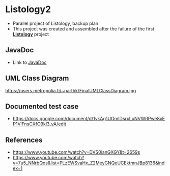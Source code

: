 # Listology2

* Parallel project of Listology, backup plan
* This project was created and assembled after the failure of the first [**Listology**](https://gitlab.metropolia.fi/kaiyuz/Test-Project-07-02-2022) project

## JavaDoc
* Link to [JavaDoc](https://users.metropolia.fi/~sauravka/JavaDOC/JavaDocFinal/fi/kaiyu/listology2/package-summary.html)

## UML Class Diagram
https://users.metropolia.fi/~parthk/FinalUMLClassDiagram.jpg

## Documented test case
* https://docs.google.com/document/d/1vkAg1UOmIDsrxLuNVWRPwe8xEP1VlFnsCXfO9kl3_vA/edit

## References
* https://www.youtube.com/watch?v=DVS0ianGXGY&t=2659s
* https://www.youtube.com/watch?v=7u5_NNrbQos&list=PLzEWSvaHx_Z2MeyGNQeUCEktmnJBp8136&index=1

